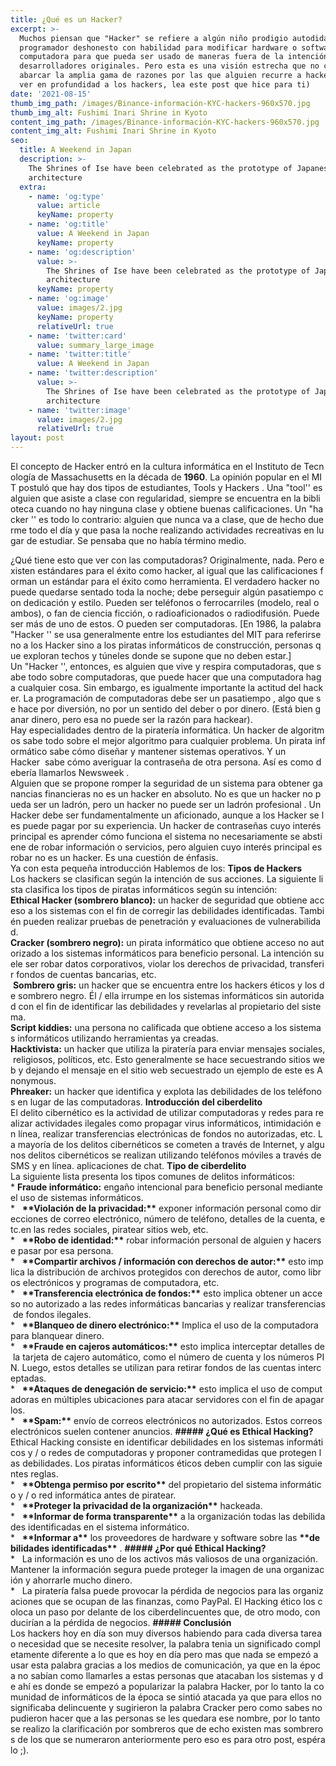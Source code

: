 ```yaml
---
title: ¿Qué es un Hacker?
excerpt: >-
  Muchos piensan que "Hacker" se refiere a algún niño prodigio autodidacta o
  programador deshonesto con habilidad para modificar hardware o software de
  computadora para que pueda ser usado de maneras fuera de la intención de los
  desarrolladores originales. Pero esta es una visión estrecha que no comienza a
  abarcar la amplia gama de razones por las que alguien recurre a hackear.(Para
  ver en profundidad a los hackers, lea este post que hice para ti)
date: '2021-08-15'
thumb_img_path: /images/Binance-información-KYC-hackers-960x570.jpg
thumb_img_alt: Fushimi Inari Shrine in Kyoto
content_img_path: /images/Binance-información-KYC-hackers-960x570.jpg
content_img_alt: Fushimi Inari Shrine in Kyoto
seo:
  title: A Weekend in Japan
  description: >-
    The Shrines of Ise have been celebrated as the prototype of Japanese
    architecture
  extra:
    - name: 'og:type'
      value: article
      keyName: property
    - name: 'og:title'
      value: A Weekend in Japan
      keyName: property
    - name: 'og:description'
      value: >-
        The Shrines of Ise have been celebrated as the prototype of Japanese
        architecture
      keyName: property
    - name: 'og:image'
      value: images/2.jpg
      keyName: property
      relativeUrl: true
    - name: 'twitter:card'
      value: summary_large_image
    - name: 'twitter:title'
      value: A Weekend in Japan
    - name: 'twitter:description'
      value: >-
        The Shrines of Ise have been celebrated as the prototype of Japanese
        architecture
    - name: 'twitter:image'
      value: images/2.jpg
      relativeUrl: true
layout: post
---
```

El concepto de Hacker entró en la cultura informática en el Instituto de Tecnología de Massachusetts en la década de **1960**. La opinión popular en el MIT postuló que hay dos tipos de estudiantes, Tools y Hackers . Una "tool'' es alguien que asiste a clase con regularidad, siempre se encuentra en la biblioteca cuando no hay ninguna clase y obtiene buenas calificaciones. Un "hacker '' es todo lo contrario: alguien que nunca va a clase, que de hecho duerme todo el día y que pasa la noche realizando actividades recreativas en lugar de estudiar. Se pensaba que no había término medio.

¿Qué tiene esto que ver con las computadoras? Originalmente, nada. Pero existen estándares para el éxito como hacker, al igual que las calificaciones forman un estándar para el éxito como herramienta. El verdadero hacker no puede quedarse sentado toda la noche; debe perseguir algún pasatiempo con dedicación y estilo. Pueden ser teléfonos o ferrocarriles (modelo, real o ambos), o fan de ciencia ficción, o radioaficionados o radiodifusión. Puede ser más de uno de estos. O pueden ser computadoras. \[En 1986, la palabra "Hacker '' se usa generalmente entre los estudiantes del MIT para referirse no a los Hacker sino a los piratas informáticos de construcción, personas que exploran techos y túneles donde se supone que no deben estar.]
Un "Hacker '', entonces, es alguien que vive y respira computadoras, que sabe todo sobre computadoras, que puede hacer que una computadora haga cualquier cosa. Sin embargo, es igualmente importante la actitud del hacker. La programación de computadoras debe ser un pasatiempo , algo que se hace por diversión, no por un sentido del deber o por dinero. (Está bien ganar dinero, pero esa no puede ser la razón para hackear).
Hay especialidades dentro de la piratería informática. Un hacker de algoritmos sabe todo sobre el mejor algoritmo para cualquier problema. Un pirata informático sabe cómo diseñar y mantener sistemas operativos. Y un Hacker  sabe cómo averiguar la contraseña de otra persona. Así es como debería llamarlos Newsweek .
Alguien que se propone romper la seguridad de un sistema para obtener ganancias financieras no es un hacker en absoluto. No es que un hacker no pueda ser un ladrón, pero un hacker no puede ser un ladrón profesional . Un Hacker debe ser fundamentalmente un aficionado, aunque a los Hacker se les puede pagar por su experiencia. Un hacker de contraseñas cuyo interés principal es aprender cómo funciona el sistema no necesariamente se abstiene de robar información o servicios, pero alguien cuyo interés principal es robar no es un hacker. Es una cuestión de énfasis.
Ya con esta pequeña introducción Hablemos de los:
**Tipos de Hackers**
Los hackers se clasifican según la intención de sus acciones. La siguiente lista clasifica los tipos de piratas informáticos según su intención:
**Ethical Hacker (sombrero blanco):** un hacker de seguridad que obtiene acceso a los sistemas con el fin de corregir las debilidades identificadas. También pueden realizar pruebas de penetración y evaluaciones de vulnerabilidad.
**Cracker (sombrero negro):** un pirata informático que obtiene acceso no autorizado a los sistemas informáticos para beneficio personal. La intención suele ser robar datos corporativos, violar los derechos de privacidad, transferir fondos de cuentas bancarias, etc.
 **Sombrero gris:** un hacker que se encuentra entre los hackers éticos y los de sombrero negro. Él / ella irrumpe en los sistemas informáticos sin autoridad con el fin de identificar las debilidades y revelarlas al propietario del sistema.
**Script kiddies:** una persona no calificada que obtiene acceso a los sistemas informáticos utilizando herramientas ya creadas.
**Hacktivista:** un hacker que utiliza la piratería para enviar mensajes sociales, religiosos, políticos, etc. Esto generalmente se hace secuestrando sitios web y dejando el mensaje en el sitio web secuestrado un ejemplo de este es Anonymous.
**Phreaker:** un hacker que identifica y explota las debilidades de los teléfonos en lugar de las computadoras.
**Introducción del ciberdelito**
El delito cibernético es la actividad de utilizar computadoras y redes para realizar actividades ilegales como propagar virus informáticos, intimidación en línea, realizar transferencias electrónicas de fondos no autorizadas, etc. La mayoría de los delitos cibernéticos se cometen a través de Internet, y algunos delitos cibernéticos se realizan utilizando teléfonos móviles a través de SMS y en línea. aplicaciones de chat.
**Tipo de ciberdelito**
La siguiente lista presenta los tipos comunes de delitos informáticos:
\* **Fraude informático:** engaño intencional para beneficio personal mediante el uso de sistemas informáticos.
\*   **\*\*Violación de la privacidad:\*\*** exponer información personal como direcciones de correo electrónico, número de teléfono, detalles de la cuenta, etc.en las redes sociales, piratear sitios web, etc.
\*   **\*\*Robo de identidad:\*\*** robar información personal de alguien y hacerse pasar por esa persona.
\*   **\*\*Compartir archivos / información con derechos de autor:\*\*** esto implica la distribución de archivos protegidos con derechos de autor, como libros electrónicos y programas de computadora, etc.
\*   **\*\*Transferencia electrónica de fondos:\*\*** esto implica obtener un acceso no autorizado a las redes informáticas bancarias y realizar transferencias de fondos ilegales.
\*   **\*\*Blanqueo de dinero electrónico:\*\*** Implica el uso de la computadora para blanquear dinero.
\*   **\*\*Fraude en cajeros automáticos:\*\*** esto implica interceptar detalles de la tarjeta de cajero automático, como el número de cuenta y los números PIN. Luego, estos detalles se utilizan para retirar fondos de las cuentas interceptadas.
\*   **\*\*Ataques de denegación de servicio:\*\*** esto implica el uso de computadoras en múltiples ubicaciones para atacar servidores con el fin de apagarlos.
\*   **\*\*Spam:\*\*** envío de correos electrónicos no autorizados. Estos correos electrónicos suelen contener anuncios.
**##### ¿Qué es Ethical Hacking?**
Ethical Hacking consiste en identificar debilidades en los sistemas informáticos y / o redes de computadoras y proponer contramedidas que protegen las debilidades. Los piratas informáticos éticos deben cumplir con las siguientes reglas.
\*   **\*\*Obtenga permiso por escrito\*\*** del propietario del sistema informático y / o red informática antes de piratear.
\*   **\*\*Proteger la privacidad de la organización\*\*** hackeada.
\*   **\*\*Informar de forma transparente\*\*** a la organización todas las debilidades identificadas en el sistema informático.
\*   **\*\*Informar a\*\*** los proveedores de hardware y software sobre las **\*\*debilidades identificadas\*\*** .
**##### ¿Por qué Ethical Hacking?**
\*   La información es uno de los activos más valiosos de una organización. Mantener la información segura puede proteger la imagen de una organización y ahorrarle mucho dinero.
\*   La piratería falsa puede provocar la pérdida de negocios para las organizaciones que se ocupan de las finanzas, como PayPal. El Hacking ético los coloca un paso por delante de los ciberdelincuentes que, de otro modo, conducirían a la pérdida de negocios.
**##### Conclusión**
Los hackers hoy en día son muy diversos habiendo para cada diversa tarea o necesidad que se necesite resolver, la palabra tenia un significado completamente diferente a lo que es hoy en día pero mas que nada se empezó a usar esta palabra gracias a los medios de comunicación, ya que en la época no sabían como llamarles a estas personas que atacaban los sistemas y de ahí es donde se empezó a popularizar la palabra Hacker, por lo tanto la comunidad de informáticos de la época se sintió atacada ya que para ellos no significaba delincuente y sugirieron la palabra Cracker pero como sabes no pudieron hacer que a las personas se les quedara ese nombre, por lo tanto se realizo la clarificación por sombreros que de echo existen mas sombreros de los que se numeraron anteriormente pero eso es para otro post, espéralo ;).
